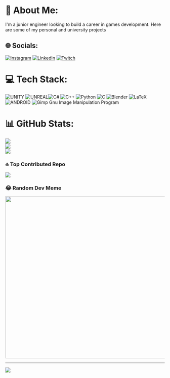 # 💫 About Me:
I'm a junior engineer looking to build a career in games development.
Here are some of my personal and university projects

## 🌐 Socials:
[![Instagram](https://img.shields.io/badge/Instagram-%23E4405F.svg?logo=Instagram&logoColor=white)](https://instagram.com/simon.bruno.a) [![LinkedIn](https://img.shields.io/badge/LinkedIn-%230077B5.svg?logo=linkedin&logoColor=white)](https://linkedin.com/in/simonbruno1) [![Twitch](https://img.shields.io/badge/Twitch-%239146FF.svg?logo=Twitch&logoColor=white)](https://twitch.tv/6ROKHU) 

# 💻 Tech Stack:
![UNITY](https://img.shields.io/badge/Unity-%2320232a.svg?style=for-the-badge&logo=unity&logoColor=white) ![UNREAL](https://img.shields.io/badge/unreal-%2320232a.svg?style=for-the-badge&logo=unreal-engine&logoColor=white)![C#](https://img.shields.io/badge/c%23-%23239120.svg?style=for-the-badge&logo=c-sharp&logoColor=white) ![C++](https://img.shields.io/badge/c++-%2300599C.svg?style=for-the-badge&logo=c%2B%2B&logoColor=white) ![Python](https://img.shields.io/badge/python-3670A0?style=for-the-badge&logo=python&logoColor=ffdd54) ![C](https://img.shields.io/badge/c-%2300599C.svg?style=for-the-badge&logo=c&logoColor=white) ![Blender](https://img.shields.io/badge/blender-%23F5792A.svg?style=for-the-badge&logo=blender&logoColor=white) ![LaTeX](https://img.shields.io/badge/latex-%23008080.svg?style=for-the-badge&logo=latex&logoColor=white)  ![ANDROID](https://img.shields.io/badge/android-%2320232a.svg?style=for-the-badge&logo=android&logoColor=%a4c639) ![Gimp Gnu Image Manipulation Program](https://img.shields.io/badge/Gimp-657D8B?style=for-the-badge&logo=gimp&logoColor=FFFFFF)
# 📊 GitHub Stats:
![](https://github-readme-stats.vercel.app/api?username=SixmonB&theme=dark&hide_border=false&include_all_commits=false&count_private=false)<br/>
![](https://github-readme-streak-stats.herokuapp.com/?user=SixmonB&theme=dark&hide_border=false)<br/>
![](https://github-readme-stats.vercel.app/api/top-langs/?username=SixmonB&theme=dark&hide_border=false&include_all_commits=false&count_private=false&layout=compact)

### 🔝 Top Contributed Repo
![](https://github-contributor-stats.vercel.app/api?username=SixmonB&limit=5&theme=dark&combine_all_yearly_contributions=true)

### 😂 Random Dev Meme
<img src="https://rm.up.railway.app/" width="512px"/>

---
[![](https://visitcount.itsvg.in/api?id=SixmonB&icon=7&color=3)](https://visitcount.itsvg.in)

<!-- Proudly created with GPRM ( https://gprm.itsvg.in ) -->
